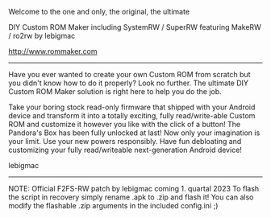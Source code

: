 Welcome to the one and only, the original, the ultimate

DIY Custom ROM Maker
including SystemRW / SuperRW
featuring MakeRW / ro2rw by lebigmac

http://www.rommaker.com

---------------------------------------------------------

Have you ever wanted to create your own Custom ROM from scratch but you didn't know how to do it properly?
Look no further. The ultimate DIY Custom ROM Maker solution is right here to help you do the job.

Take your boring stock read-only firmware that shipped with your Android device and transform it into a
totally exciting, fully read/write-able Custom ROM and customize it however you like with the click of a button!
The Pandora's Box has been fully unlocked at last! Now only your imagination is your limit. Use your new powers responsibly.
Have fun debloating and customizing your fully read/writeable next-generation Android device!

lebigmac

---------------------------------------------------------

NOTE: Official F2FS-RW patch by lebigmac coming 1. quartal 2023
To flash the script in recovery simply rename .apk to .zip and flash it!
You can also modify the flashable .zip arguments in the included config.ini ;)
